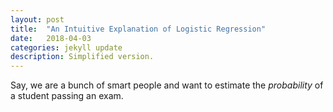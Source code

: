 ```yaml
---
layout: post
title:  "An Intuitive Explanation of Logistic Regression"
date:   2018-04-03
categories: jekyll update
description: Simplified version.
---
```

Say, we are a bunch of smart people and want to estimate the *probability* of a student passing an exam.